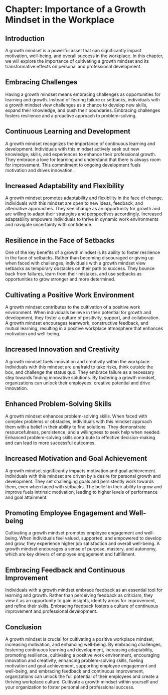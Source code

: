 Chapter: Importance of a Growth Mindset in the Workplace
========================================================

Introduction
------------

A growth mindset is a powerful asset that can significantly impact motivation, well-being, and overall success in the workplace. In this chapter, we will explore the importance of cultivating a growth mindset and its transformative effects on personal and professional development.

Embracing Challenges
--------------------

Having a growth mindset means embracing challenges as opportunities for learning and growth. Instead of fearing failure or setbacks, individuals with a growth mindset view challenges as a chance to develop new skills, expand their knowledge, and push their boundaries. Embracing challenges fosters resilience and a proactive approach to problem-solving.

Continuous Learning and Development
-----------------------------------

A growth mindset recognizes the importance of continuous learning and development. Individuals with this mindset actively seek out new knowledge, skills, and experiences to enhance their professional growth. They embrace a love for learning and understand that there is always room for improvement. This commitment to ongoing development fuels motivation and drives innovation.

Increased Adaptability and Flexibility
--------------------------------------

A growth mindset promotes adaptability and flexibility in the face of change. Individuals with this mindset are open to new ideas, feedback, and alternative approaches. They see change as an opportunity for growth and are willing to adapt their strategies and perspectives accordingly. Increased adaptability empowers individuals to thrive in dynamic work environments and navigate uncertainty with confidence.

Resilience in the Face of Setbacks
----------------------------------

One of the key benefits of a growth mindset is its ability to foster resilience in the face of setbacks. Rather than becoming discouraged or giving up when faced with challenges, individuals with a growth mindset view setbacks as temporary obstacles on their path to success. They bounce back from failures, learn from their mistakes, and use setbacks as opportunities to grow stronger and more determined.

Cultivating a Positive Work Environment
---------------------------------------

A growth mindset contributes to the cultivation of a positive work environment. When individuals believe in their potential for growth and development, they foster a culture of positivity, support, and collaboration. A growth mindset encourages teamwork, constructive feedback, and mutual learning, resulting in a positive workplace atmosphere that enhances motivation and well-being.

Increased Innovation and Creativity
-----------------------------------

A growth mindset fuels innovation and creativity within the workplace. Individuals with this mindset are unafraid to take risks, think outside the box, and challenge the status quo. They embrace failure as a necessary step towards finding innovative solutions. By fostering a growth mindset, organizations can unlock their employees' creative potential and drive innovation.

Enhanced Problem-Solving Skills
-------------------------------

A growth mindset enhances problem-solving skills. When faced with complex problems or obstacles, individuals with this mindset approach them with a belief in their ability to find solutions. They demonstrate resourcefulness, persistence, and a willingness to seek help when needed. Enhanced problem-solving skills contribute to effective decision-making and can lead to more successful outcomes.

Increased Motivation and Goal Achievement
-----------------------------------------

A growth mindset significantly impacts motivation and goal achievement. Individuals with this mindset are driven by a desire for personal growth and development. They set challenging goals and persistently work towards them, even when faced with setbacks. The belief in their ability to grow and improve fuels intrinsic motivation, leading to higher levels of performance and goal attainment.

Promoting Employee Engagement and Well-being
--------------------------------------------

Cultivating a growth mindset promotes employee engagement and well-being. When individuals feel valued, supported, and empowered to develop and grow, they experience higher job satisfaction and overall well-being. A growth mindset encourages a sense of purpose, mastery, and autonomy, which are key drivers of employee engagement and fulfillment.

Embracing Feedback and Continuous Improvement
---------------------------------------------

Individuals with a growth mindset embrace feedback as an essential tool for learning and growth. Rather than perceiving feedback as criticism, they view it as an opportunity to gain insights, identify areas for improvement, and refine their skills. Embracing feedback fosters a culture of continuous improvement and professional development.

Conclusion
----------

A growth mindset is crucial for cultivating a positive workplace mindset, increasing motivation, and enhancing well-being. By embracing challenges, fostering continuous learning and development, increasing adaptability, promoting resilience, cultivating a positive work environment, encouraging innovation and creativity, enhancing problem-solving skills, fueling motivation and goal achievement, supporting employee engagement and well-being, and embracing feedback and continuous improvement, organizations can unlock the full potential of their employees and create a thriving workplace culture. Cultivate a growth mindset within yourself and your organization to foster personal and professional success.

